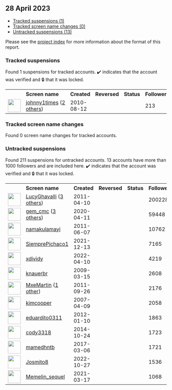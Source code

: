 ## 28 April 2023

* [Tracked suspensions (1)](#tracked-suspensions)
* [Tracked screen name changes (0)](#tracked-screen-name-changes)
* [Untracked suspensions (13)](#untracked-suspensions)

Please see the [project index](https://github.com/travisbrown/twitter-watch) for more information about the format of this report.

### Tracked suspensions

Found 1 suspensions for tracked accounts.
  ✔️ indicates that the account was verified and 🔒 that it was locked.

<table>
    <tr>
        <th></th>
        <th align="left">Screen name</th>
        <th align="left">Created</th>
        <th align="left">Reversed</th>
        <th align="left">Status</th>
        <th align="left">Followers</th>
        <th align="left">Ranking</th></tr>
    </tr>
        <tr>
            <td><a href="https://twitter.com/intent/user?user_id=177613681">
                <img src="https://pbs.twimg.com/profile_images/1581826613750251525/O_TaHvBd_normal.jpg" width="40px" height="40px" align="center"/></a>
            </td>
            <td>
                <a href="https://twitter.com/johnny1times">johnny1times</a>&nbsp;(<a href="https://api.memory.lol/v1/tw/id/177613681">2 others</a>)&nbsp;</td>
            <td>2010-08-12</td>
            <td></td>
            <td align="center"></td>
            <td>213</td>
            <td>24174</td>
        </tr></table>

### Tracked screen name changes

Found 0 screen name changes for tracked accounts.

### Untracked suspensions

Found 211 suspensions for untracked accounts.
13 accounts have more than 1000 followers and are included here.
  ✔️ indicates that the account was verified and 🔒 that it was locked.

<table>
    <tr>
        <th></th>
        <th align="left">Screen name</th>
        <th align="left">Created</th>
        <th align="left">Reversed</th>
        <th align="left">Status</th>
        <th align="left">Followers</th>
    </tr>
        <tr>
            <td><a href="https://twitter.com/intent/user?user_id=279870172">
                <img src="https://pbs.twimg.com/profile_images/1583336595503169536/5Z6RUY0p_normal.jpg" width="40px" height="40px" align="center"/></a>
            </td>
            <td>
                <a href="https://twitter.com/LucyGhavalli">LucyGhavalli</a>&nbsp;(<a href="https://api.memory.lol/v1/tw/id/279870172">3 others</a>)&nbsp;</td>
            <td>2011-04-10</td>
            <td></td>
            <td align="center"></td>
            <td>200228</td>
        </tr>
        <tr>
            <td><a href="https://twitter.com/intent/user?user_id=1249021474498805760">
                <img src="https://pbs.twimg.com/profile_images/1464638063645179904/Pfg7T0HX_normal.jpg" width="40px" height="40px" align="center"/></a>
            </td>
            <td>
                <a href="https://twitter.com/gem_cmc">gem_cmc</a>&nbsp;(<a href="https://api.memory.lol/v1/tw/id/1249021474498805760">3 others</a>)&nbsp;</td>
            <td>2020-04-11</td>
            <td></td>
            <td align="center"></td>
            <td>59448</td>
        </tr>
        <tr>
            <td><a href="https://twitter.com/intent/user?user_id=312509310">
                <img src="https://pbs.twimg.com/profile_images/1447570177428762628/tRczjhQ2_normal.jpg" width="40px" height="40px" align="center"/></a>
            </td>
            <td>
                <a href="https://twitter.com/namakulamayi">namakulamayi</a></td>
            <td>2011-06-07</td>
            <td></td>
            <td align="center"></td>
            <td>10762</td>
        </tr>
        <tr>
            <td><a href="https://twitter.com/intent/user?user_id=1470223379735142403">
                <img src="https://pbs.twimg.com/profile_images/1545004119685058561/yeYVF0tk_normal.jpg" width="40px" height="40px" align="center"/></a>
            </td>
            <td>
                <a href="https://twitter.com/SiemprePichaco1">SiemprePichaco1</a></td>
            <td>2021-12-13</td>
            <td></td>
            <td align="center"></td>
            <td>7165</td>
        </tr>
        <tr>
            <td><a href="https://twitter.com/intent/user?user_id=1513285036224790528">
                <img src="https://pbs.twimg.com/profile_images/1587425865457090564/1rWCn9Vu_normal.jpg" width="40px" height="40px" align="center"/></a>
            </td>
            <td>
                <a href="https://twitter.com/xdividy">xdividy</a></td>
            <td>2022-04-10</td>
            <td></td>
            <td align="center"></td>
            <td>4219</td>
        </tr>
        <tr>
            <td><a href="https://twitter.com/intent/user?user_id=24536909">
                <img src="https://pbs.twimg.com/profile_images/1462876476785766406/23UXHIyE_normal.jpg" width="40px" height="40px" align="center"/></a>
            </td>
            <td>
                <a href="https://twitter.com/knauerbr">knauerbr</a></td>
            <td>2009-03-15</td>
            <td></td>
            <td align="center"></td>
            <td>2608</td>
        </tr>
        <tr>
            <td><a href="https://twitter.com/intent/user?user_id=380545906">
                <img src="https://pbs.twimg.com/profile_images/598178653076377600/zebkMogQ_normal.jpg" width="40px" height="40px" align="center"/></a>
            </td>
            <td>
                <a href="https://twitter.com/MxeMartin">MxeMartin</a>&nbsp;(<a href="https://api.memory.lol/v1/tw/id/380545906">1 other</a>)&nbsp;</td>
            <td>2011-09-26</td>
            <td></td>
            <td align="center"></td>
            <td>2176</td>
        </tr>
        <tr>
            <td><a href="https://twitter.com/intent/user?user_id=3872841">
                <img src="https://pbs.twimg.com/profile_images/378800000729350297/d0cd634149243e6cdd0314a880313d08_normal.png" width="40px" height="40px" align="center"/></a>
            </td>
            <td>
                <a href="https://twitter.com/kimcooper">kimcooper</a></td>
            <td>2007-04-09</td>
            <td></td>
            <td align="center"></td>
            <td>2058</td>
        </tr>
        <tr>
            <td><a href="https://twitter.com/intent/user?user_id=460373599">
                <img src="https://pbs.twimg.com/profile_images/1589294870174343170/YiCmJ2Dc_normal.jpg" width="40px" height="40px" align="center"/></a>
            </td>
            <td>
                <a href="https://twitter.com/eduardito0311">eduardito0311</a></td>
            <td>2012-01-10</td>
            <td></td>
            <td align="center"></td>
            <td>1863</td>
        </tr>
        <tr>
            <td><a href="https://twitter.com/intent/user?user_id=2875444272">
                <img src="https://pbs.twimg.com/profile_images/612985126939594752/jo529jvD_normal.jpg" width="40px" height="40px" align="center"/></a>
            </td>
            <td>
                <a href="https://twitter.com/cody3318">cody3318</a></td>
            <td>2014-10-24</td>
            <td></td>
            <td align="center"></td>
            <td>1723</td>
        </tr>
        <tr>
            <td><a href="https://twitter.com/intent/user?user_id=838858460208971776">
                <img src="https://pbs.twimg.com/profile_images/1597746095509196803/NJDyCtzj_normal.jpg" width="40px" height="40px" align="center"/></a>
            </td>
            <td>
                <a href="https://twitter.com/mamedhntb">mamedhntb</a></td>
            <td>2017-03-06</td>
            <td></td>
            <td align="center"></td>
            <td>1721</td>
        </tr>
        <tr>
            <td><a href="https://twitter.com/intent/user?user_id=1585441021231611907">
                <img src="https://pbs.twimg.com/profile_images/1591008502482452481/bYuhSHaU_normal.jpg" width="40px" height="40px" align="center"/></a>
            </td>
            <td>
                <a href="https://twitter.com/Josmito8">Josmito8</a></td>
            <td>2022-10-27</td>
            <td></td>
            <td align="center"></td>
            <td>1536</td>
        </tr>
        <tr>
            <td><a href="https://twitter.com/intent/user?user_id=1372197714121883655">
                <img src="https://pbs.twimg.com/profile_images/1598575345845899266/sboWhrfn_normal.jpg" width="40px" height="40px" align="center"/></a>
            </td>
            <td>
                <a href="https://twitter.com/Memelin_sequel">Memelin_sequel</a></td>
            <td>2021-03-17</td>
            <td></td>
            <td align="center"></td>
            <td>1068</td>
        </tr></table>
